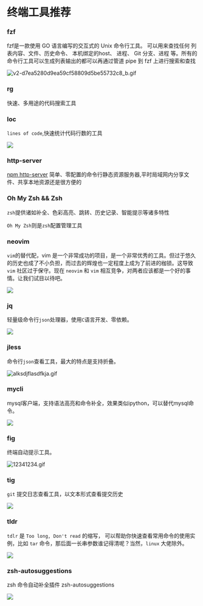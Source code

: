 # 终端工具推荐

### fzf

fzf是一款使用 GO 语言编写的交互式的 Unix 命令行工具。
可以用来查找任何 列表内容、文件、历史命令、 本机绑定的host、 进程、 Git 分支、进程 等。所有的命令行工具可以生成列表输出的都可以再通过管道 pipe 到 fzf 上进行搜索和查找

![v2-d7ea5280d9ea59cf58809d5be55732c8_b.gif](https://fudongdong-statics.oss-cn-beijing.aliyuncs.com/images/20220318/85ed7eeda5f8490794630145886067fa.gif?x-oss-process=image/resize,w_800/quality,q_80)


### rg

快速、多用途的代码搜索工具

### loc

`lines of code`,快速统计代码行数的工具

![](https://fudongdong-statics.oss-cn-beijing.aliyuncs.com/images/20220318/eb49ea01501344e688d39e31bfe59013.png?x-oss-process=image/resize,w_800/quality,q_80)

### http-server

[npm http-server](https://www.npmjs.com/package/http-server)
简单、零配置的命令行静态资源服务器,平时局域网内分享文件、共享本地资源还是很方便的

### Oh My Zsh && Zsh

`zsh`提供诸如补全、色彩高亮、跳转、历史记录、智能提示等诸多特性

`Oh My Zsh`则是`zsh`配置管理工具

### neovim

`vim`的替代配，vim 是一个非常成功的项目，是一个非常优秀的工具。但过于悠久的历史也成了不小负担，而过去的辉煌也一定程度上成为了前进的枷锁。这导致 `vim` 社区过于保守。现在 `neovim` 和 `vim` 相互竞争，对两者应该都是一个好的事情。让我们试目以待吧。

![](https://fudongdong-statics.oss-cn-beijing.aliyuncs.com/images/20220318/f6b299ce76f14a36bdb34287bb0b8cc9.png?x-oss-process=image/resize,w_800/quality,q_80)


### jq

轻量级命令行`json`处理器，使用`C`语言开发、零依赖。

![](https://fudongdong-statics.oss-cn-beijing.aliyuncs.com/images/20220319/92902799ed1c44e9bca8fa2cbd9fbc73.png?x-oss-process=image/resize,w_800/quality,q_80)

### jless

命令行`json`查看工具，最大的特点是支持折叠。

![alksdjflasdfkja.gif](https://fudongdong-statics.oss-cn-beijing.aliyuncs.com/images/20220319/1ac4905cdae24c919eeffa9b10b3d58d.gif?x-oss-process=image/resize,w_800/quality,q_80)

### mycli

mysql客户端，支持语法高亮和命令补全，效果类似ipython，可以替代mysql命令。

![](https://fudongdong-statics.oss-cn-beijing.aliyuncs.com/images/20220319/8724416f58714a04906308de93607eb8.png?x-oss-process=image/resize,w_800/quality,q_80)

### fig

终端自动提示工具。

![12341234.gif](https://fudongdong-statics.oss-cn-beijing.aliyuncs.com/images/20220319/6d94bfddc24a48d08b12b6c51144b3b9.gif?x-oss-process=image/resize,w_800/quality,q_80)

### tig

`git` 提交日志查看工具，以文本形式查看提交历史

![](https://fudongdong-statics.oss-cn-beijing.aliyuncs.com/images/20220327/e04486b038f64aaab1effc3fe4cdd6ad.png?x-oss-process=image/resize,w_800/quality,q_80)


### tldr

`tdlr` 是 `Too long, Don't read` 的缩写，
可以帮助你快速查看常用命令的使用实例，比如 `tar` 命令，那后面一长串参数谁记得清呢？当然，`linux` 大佬除外。

![](https://fudongdong-statics.oss-cn-beijing.aliyuncs.com/images/20220327/6b8f1df8617c4b0b8105c3962fe86819.png?x-oss-process=image/resize,w_800/quality,q_80)


### zsh-autosuggestions

zsh 命令自动补全插件 zsh-autosuggestions

![](https://fudongdong-statics.oss-cn-beijing.aliyuncs.com/images/20220327/c049aa1a16774e54a99ef7369a860f55.png?x-oss-process=image/resize,w_800/quality,q_80)

